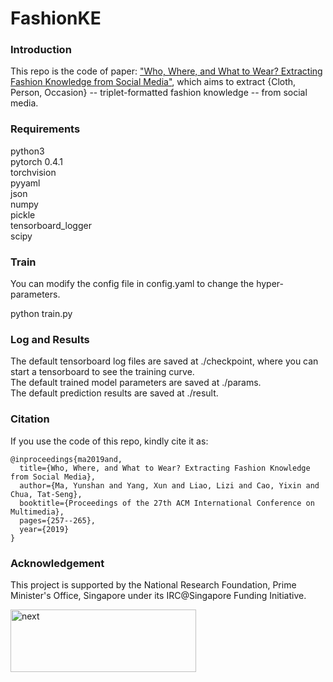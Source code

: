 # FashionKE

### Introduction
This repo is the code of paper: ["Who, Where, and What to Wear? Extracting Fashion Knowledge from Social Media"](https://dl.acm.org/doi/pdf/10.1145/3343031.3350889), which aims to extract {Cloth, Person, Occasion} -- triplet-formatted fashion knowledge -- from social media.

### Requirements
python3  
pytorch 0.4.1  
torchvision  
pyyaml  
json  
numpy  
pickle  
tensorboard\_logger  
scipy  

### Train
You can modify the config file in config.yaml to change the hyper-parameters.

python train.py 

### Log and Results
The default tensorboard log files are saved at ./checkpoint, where you can start a tensorboard to see the training curve.   
The default trained model parameters are saved at ./params.   
The default prediction results are saved at ./result.

### Citation
If you use the code of this repo, kindly cite it as:  
```
@inproceedings{ma2019and,
  title={Who, Where, and What to Wear? Extracting Fashion Knowledge from Social Media},
  author={Ma, Yunshan and Yang, Xun and Liao, Lizi and Cao, Yixin and Chua, Tat-Seng},
  booktitle={Proceedings of the 27th ACM International Conference on Multimedia},
  pages={257--265},
  year={2019}
}
```

### Acknowledgement
This project is supported by the National Research Foundation, Prime Minister's Office, Singapore under its IRC@Singapore Funding Initiative.

<img src="https://github.com/mysbupt/FashionKE/blob/master/next.png" width = "297" height = "100" alt="next" align=center />
